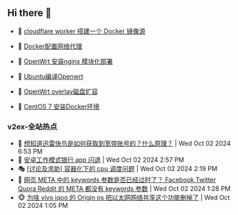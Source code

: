 ## Hi there 👋

<!--
**dkyg666/dkyg666** is a ✨ _special_ ✨ repository because its `README.md` (this file) appears on your GitHub profile.

Here are some ideas to get you started:

- 🔭 I’m currently working on ...
- 🌱 I’m currently learning ...
- 👯 I’m looking to collaborate on ...
- 🤔 I’m looking for help with ...
- 💬 Ask me about ...
- 📫 How to reach me: ...
- 😄 Pronouns: ...
- ⚡ Fun fact: ...
-->

<!-- BLOG-POST-LIST:START -->
- 🦩 [cloudflare worker 搭建一个 Docker 镜像源](http://blog.1996099.xyz/archives/cloudflare-worker-da-jian-yi-ge-docker-jing-xiang-zhan) 

- 🚦 [Docker配置网络代理](http://blog.1996099.xyz/archives/dockerpei-zhi-wang-luo-dai-li) 

- 🫶 [OpenWrt 安装nginx 模块化部署](http://blog.1996099.xyz/archives/openwrt-an-zhuang-nginx-mo-kuai-hua-bu-shu) 

- 🦄 [Ubuntu编译Openwrt](http://blog.1996099.xyz/archives/ubuntuzi-bian-yi-openwrt) 

- 🐻 [OpenWrt overlay磁盘扩容](http://blog.1996099.xyz/archives/openwrt-overlay) 

- 🤖 [CentOS 7 安装Docker环境](http://blog.1996099.xyz/archives/centos-docker) 
<!-- BLOG-POST-LIST:END -->

### v2ex-全站热点
<!-- v2ex:START -->
- 🥸 [想知道迅雷快鸟是如何获取到宽带账号的？什么原理？](https://www.v2ex.com/t/1077466#reply3) | Wed Oct 02 2024 6:53 PM
- 🤗 [安卓工作模式银行 app 闪退](https://www.v2ex.com/t/1077454#reply0) | Wed Oct 02 2024 2:57 PM
- 🎭 [[讨论及求助] 容器化下的 cpu 调度问题](https://www.v2ex.com/t/1077447#reply1) | Wed Oct 02 2024 2:19 PM
- 🥷 [网页 META 中的 keywords 参数是否已经过时了？ Facebook Twitter Quora Reddit 的 META 都没有 keywords 参数](https://www.v2ex.com/t/1077439#reply7) | Wed Oct 02 2024 1:28 PM
- 🐵 [为啥 vivo iqoo 的 Origin os 把以太网网络共享这个功能删掉了](https://www.v2ex.com/t/1077436#reply6) | Wed Oct 02 2024 1:05 PM<!-- v2ex:END -->

